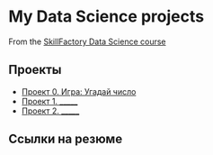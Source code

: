 # My Data Science projects

From the [SkillFactory Data Science course](https://skillfactory.ru/data-scientist-pro)

## Проекты

* [Проект 0. Игра: Угадай число](https://github.com/NCTribit/sf_data_science/tree/main/project_0)
* [Проект 1. _____](___)
* [Проект 2. _____](___)

## Cсылки на резюме